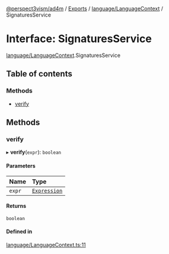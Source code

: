 [@perspect3vism/ad4m](../README.md) / [Exports](../modules.md) / [language/LanguageContext](../modules/language_LanguageContext.md) / SignaturesService

# Interface: SignaturesService

[language/LanguageContext](../modules/language_LanguageContext.md).SignaturesService

## Table of contents

### Methods

- [verify](language_LanguageContext.SignaturesService.md#verify)

## Methods

### verify

▸ **verify**(`expr`): `boolean`

#### Parameters

| Name | Type |
| :------ | :------ |
| `expr` | [`Expression`](../classes/expression_Expression.Expression.md) |

#### Returns

`boolean`

#### Defined in

[language/LanguageContext.ts:11](https://github.com/perspect3vism/ad4m/blob/d9ddd7e2/core/src/language/LanguageContext.ts#L11)
